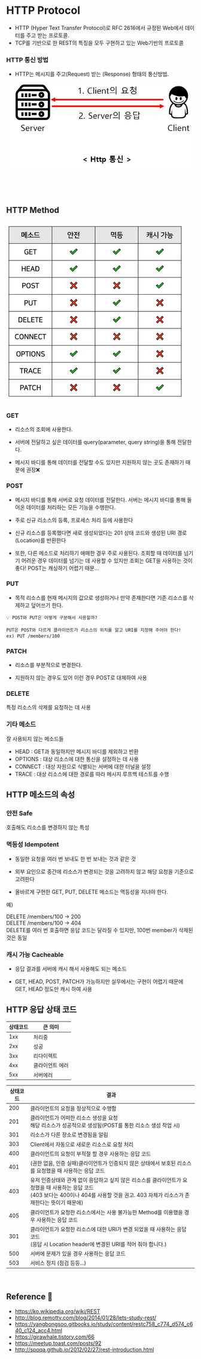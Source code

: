 # HTTP Protocol

- HTTP (Hyper Text Transfer Protocol)로 RFC 2616에서 규정된 Web에서 데이터를 주고 받는 프로토콜.
- TCP를 기반으로 한 REST의 특징을 모두 구현하고 있는 Web기반의 프로토콜




### HTTP 통신 방법

- HTTP는 메시지를 주고(Request) 받는 (Response) 형태의 통신방법.

![http통신](image/http통신.png)


　

　


## HTTP Method

![http메소드](image/http%20메소드.png)


### GET  
- 리소스의 조회에 사용한다.

- 서버에 전달하고 싶은 데이터를 query(parameter, query string)을 통해 전달한다.

- 메시지 바디를 통해 데이터를 전달할 수도 있지만 지원하지 않는 곳도 존재하기 때문에 권장❌



### POST
- 메시지 바디를 통해 서버로 요청 데이터를 전달한다. 서버는 메시지 바디를 통해 들어온 데이터를 처리하는 모든 기능을 수행한다.

- 주로 신규 리소스의 등록, 프로세스 처리 등에 사용한다

- 신규 리소스를 등록했다면 새로 생성되었다는 201 상태 코드와 생성된 URI 경로(Location)를 반환한다
- 또한, 다른 메소드로 처리하기 애매한 경우 주로 사용된다. 조회할 때 데이터를 넘기기 어려운 경우 데이터를 넘기는 데 사용할 수 있지만 조회는 GET을 사용하는 것이 좋다! POST는 캐싱하기 어렵기 때문...



### PUT
- 목적 리소스를 현재 메시지의 값으로 생성하거나 만약 존재한다면 기존 리소스를 삭제하고 덮어쓰기 한다.


```
💡 POST와 PUT은 어떻게 구분해서 사용할까?

PUT은 POST와 다르게 클라이언트가 리소스의 위치를 알고 URI를 지정해 주어야 한다!
ex) PUT /members/100
```

### PATCH
- 리소스를 부분적으로 변경한다.

- 지원하지 않는 경우도 있어 이런 경우 POST로 대체하여 사용



###  DELETE
특정 리소스의 삭제를 요청하는 데 사용



### 기타 메소드
잘 사용되지 않는 메소드들

- HEAD : GET과 동일하지만 메시지 바디를 제외하고 반환
- OPTIONS : 대상 리소스에 대한 통신을 설정하는 데 사용
- CONNECT : 대상 자원으로 식별되는 서버에 대한 터널을 설정
- TRACE : 대상 리소스에 대한 경로를 따라 메시지 루프백 테스트를 수행


## HTTP 메소드의 속성

### 안전 Safe
호출해도 리소스를 변경하지 않는 특성

### 멱등성 Idempotent
- 동일한 요청을 여러 번 보내도 한 번 보내는 것과 같은 것

- 외부 요인으로 중간에 리소스가 변경되는 것을 고려하지 않고 해당 요청을 기준으로 고려한다

- 올바르게 구현한 GET, PUT, DELETE 메소드는 멱등성을 지녀야 한다.

예)

DELETE /members/100 → 200  
DELETE /members/100 → 404  
DELETE를 여러 번 호출하면 응답 코드는 달라질 수 있지만, 100번 member가 삭제된 것은 동일

### 캐시 가능 Cacheable
- 응답 결과를 서버에 캐시 해서 사용해도 되는 메소드

- GET, HEAD, POST, PATCH가 가능하지만 실무에서는 구현이 어렵기 때문에 GET, HEAD 정도만 캐시 하여 사용



## HTTP 응답 상태 코드
|상태코드|큰 의미|
|-----|------|
|1xx|처리중|
|2xx|성공|
|3xx|리다이렉트|
|4xx|클라이언트 에러|
|5xx|서버에러|

|상태코드|결과|
|-----|------|
|200|클라이언트의 요청을 정상적으로 수행함|
|201|클라이언트가 어떠한 리소스 생성을 요청 <br/>해당 리소스가 성공적으로 생성됨(POST를 통한 리소스 생성 작업 시)|
|301|리소스가 다른 장소로 변경됨을 알림|
|303|Client에서 자동으로 새로운 리소스로 요청 처리|
|400|클라이언트의 요청이 부적절 할 경우 사용하는 응답 코드|
|401|(권한 없음, 인증 실패)클라이언트가 인증되지 않은 상태에서 보호된 리소스를 요청했을 때 사용하는 응답 코드|
|403|유저 인증상태와 관계 없이 응답하고 싶지 않은 리소스를 클라이언트가 요청했을 때 사용하는 응답 코드<br/>(403 보다는 400이나 404를 사용할 것을 권고. 403 자체가 리소스가 존재한다는 뜻이기 때문에)|
|405|클라이언트가 요청한 리소스에서는 사용 불가능한 Method를 이용했을 경우 사용하는 응답 코드|
|301|클라이언트가 요청한 리소스에 대한 URI가 변경 되었을 때 사용하는 응답 코드<br/>(응답 시 Location header에 변경된 URI를 적어 줘야 합니다.)|
|500|서버에 문제가 있을 경우 사용하는 응답 코드|
|503|서비스 정지 (점검 등등...)|

　


## Reference :pushpin:

- https://ko.wikipedia.org/wiki/REST  
- http://blog.remotty.com/blog/2014/01/28/lets-study-rest/  
- https://yangbongsoo.gitbooks.io/study/content/restc758_c774_d574_c640_c124_acc4.html
- https://girawhale.tistory.com/66
- https://meetup.toast.com/posts/92
- http://spoqa.github.io/2012/02/27/rest-introduction.html
